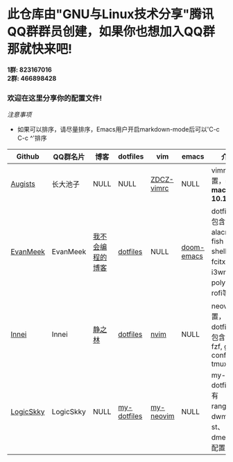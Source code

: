 # 此仓库由"GNU与Linux技术分享"腾讯QQ群群员创建，如果你也想加入QQ群那就快来吧!

**1群: 823167016** </br>
**2群: 466898428**

### 欢迎在这里分享你的配置文件!

*注意事项*
- 如果可以排序，请尽量排序，Emacs用户开启markdown-mode后可以'C-c C-c ^'排序

| Github                                       | QQ群名片 | 博客                                           | dotfiles                                         | vim                                                      | emacs                                                                 | 介绍                                                                  |
|----------------------------------------------|----------|------------------------------------------------|--------------------------------------------------|----------------------------------------------------------|-----------------------------------------------------------------------|-----------------------------------------------------------------------|
| [Augists](https://github.com/Augists-ZDCZ/-) | 长大池子 | NULL                                           | NULL                                             | [ZDCZ-vimrc](https://github.com/Augists-ZDCZ/ZDCZ-vimrc) | NULL                                                                  | vimrc配置，基于 **macOS 10.15.4**                                     |
| [EvanMeek](https://github.com/EvanMeek)      | EvanMeek | [我不会编程的博客](https://evanmeek.github.io) | [dotfiles](https://github.com/EvanMeek/dotfiles) | NULL                                                     | [doom-emacs](https://github.com/EvanMeek/dotfiles/tree/master/doom.d) | dotfiles中包含alacritty、fish shell、fcitx、i3wm、polybar、rofi等配置 |
| [Innei](https://github.com/Innei)            | Innei    | [静之林](https://shizuri.net)                  | [dotfiles](https://github.com/innei/dotfiles)    | [nvim](https://github.com/innei/nvim)                    | NULL                                                                  | neovim 配置，dotfiles 中包含 zsh, fzf, git config, tmux               |
| [LogicSkky](https://github.com/LogicSkky)    | LogicSkky | NULL                                           | [my-dotfiles](https://github.com/LogicSkky/my-dotfiles) | [my-neovim](https://github.com/LogicSkky/my-neovim)      | NULL                                                                  | my-dotfiles 中有 ranger、dwm、st、dmenu 等配置                        |

